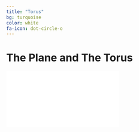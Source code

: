 ```yaml
---
title: "Torus"
bg: turquoise
color: white
fa-icon: dot-circle-o
---
```


<link href="lib/css/mystyle.css" rel="stylesheet">
    
# The Plane and The Torus

<aside style="width:100%; height: 100px">
<div class="icontain"><iframe src="/TorusKnotFibration/visuals/toruswithtraveller.html"  frameborder="0" scrolling="no" ></iframe></div>
</aside>


